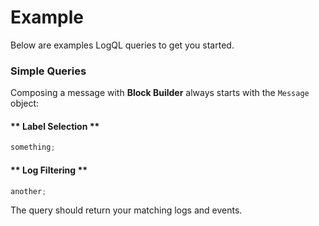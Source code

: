 # Example

Below are examples LogQL queries to get you started.

### Simple Queries

Composing a message with **Block Builder** always starts with the `Message` object:

<!-- tabs:start -->

#### ** Label Selection **

```javascript
something;
```


#### ** Log Filtering **

```javascript
another;
```

<!-- tabs:end -->

The query should return your matching logs and events.
<br>
<br>

